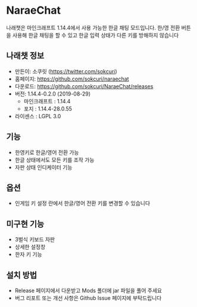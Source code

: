 # NaraeChat
나래챗은 마인크래프트 1.14.4에서 사용 가능한 한글 채팅 모드입니다. 한/영 전환 버튼을 사용해 한글 채팅을 할 수 있고 한글 입력 상태가 다른 키를 방해하지 않습니다

## 나래챗 정보
* 만든이: 소쿠릿 (https://twitter.com/sokcuri)
* 홈페이지: https://github.com/sokcuri/naraechat
* 다운로드: https://github.com/sokcuri/NaraeChat/releases
* 버전: 1.14.4-0.2.0 (2019-08-29)
  * 마인크래프트 : 1.14.4
  * 포지 : 1.14.4-28.0.55
* 라이센스 : LGPL 3.0

## 기능
* 한영키로 한글/영어 전환 가능
* 한글 상태에서도 모든 키를 조작 가능
* 자판 상태 인디케이터 기능

## 옵션
* 인게임 키 설정 란에서 한글/영어 전환 키를 변경할 수 있습니다

## 미구현 기능
* 3벌식 키보드 자판
* 상세한 설정창
* 한자 키 기능

## 설치 방법
* Release 페이지에서 다운받고 Mods 폴더에 jar 파일을 풀어 주세요
* 버그 리포트 또는 개선 사항은 Github Issue 페이지에 부탁드립니다
